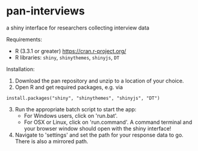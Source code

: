 pan-interviews
===

a shiny interface for researchers collecting interview data

Requirements:
- R (3.3.1 or greater) https://cran.r-project.org/
- R libraries: `shiny`, `shinythemes`, `shinyjs`, `DT`

Installation:

1. Download the pan repository and unzip to a location of your choice.
2. Open R and get required packages, e.g. via
```
install.packages("shiny", "shinythemes", "shinyjs", "DT")
```
3. Run the appropriate batch script to start the app:
   * For Windows users, click on 'run.bat'.
   * For OSX or Linux, click on 'run.command'.
A command terminal and your browser window should open with the shiny interface!
4. Navigate to 'settings' and set the path for your response data to go. There is also a mirrored path.
